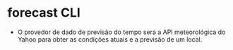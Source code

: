 # forecast CLI

- O provedor de dado de previsão do tempo sera a API meteorológica do Yahoo para obter as condições atuais e a previsão de um local.
